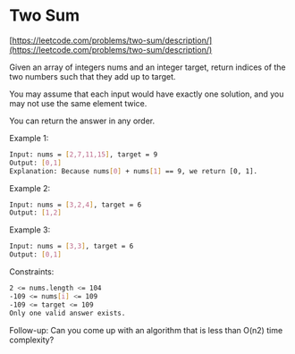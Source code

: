 # Two Sum
[https://leetcode.com/problems/two-sum/description/](https://leetcode.com/problems/two-sum/description/)

Given an array of integers nums and an integer target, return indices of the two numbers such that they add up to target.

You may assume that each input would have exactly one solution, and you may not use the same element twice.

You can return the answer in any order.


Example 1:
```bash
Input: nums = [2,7,11,15], target = 9
Output: [0,1]
Explanation: Because nums[0] + nums[1] == 9, we return [0, 1].
```

Example 2:
```bash
Input: nums = [3,2,4], target = 6
Output: [1,2]
```

Example 3:
```bash
Input: nums = [3,3], target = 6
Output: [0,1]
```

Constraints:

```bash
2 <= nums.length <= 104
-109 <= nums[i] <= 109
-109 <= target <= 109
Only one valid answer exists.
```
 

Follow-up: Can you come up with an algorithm that is less than O(n2) time complexity?
